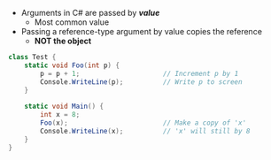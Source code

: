 - Arguments in C# are passed by ***value***
	- Most common value
- Passing a reference-type argument by value copies the reference
	- **NOT the object**
```C#
class Test {
	static void Foo(int p) {
		p = p + 1;                     // Increment p by 1
		Console.WriteLine(p);          // Write p to screen
	}
	
	static void Main() {
		int x = 8;
		Foo(x);                        // Make a copy of 'x'
		Console.WriteLine(x);          // 'x' will still by 8
	}
}
```
